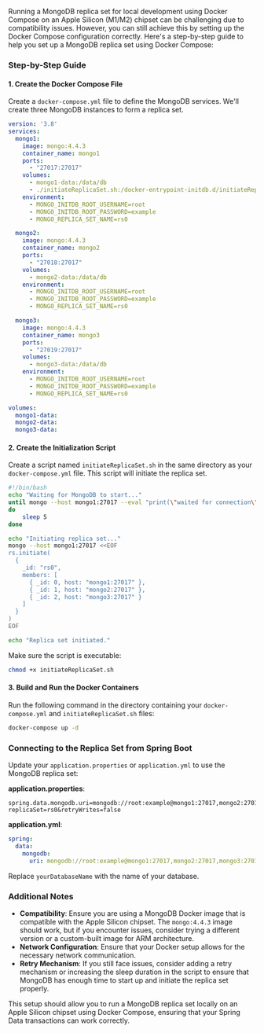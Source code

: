 Running a MongoDB replica set for local development using Docker Compose on an Apple Silicon (M1/M2) chipset can be challenging due to compatibility issues. However, you can still achieve this by setting up the Docker Compose configuration correctly. Here's a step-by-step guide to help you set up a MongoDB replica set using Docker Compose:

### Step-by-Step Guide

#### 1. Create the Docker Compose File

Create a `docker-compose.yml` file to define the MongoDB services. We'll create three MongoDB instances to form a replica set.

```yaml
version: '3.8'
services:
  mongo1:
    image: mongo:4.4.3
    container_name: mongo1
    ports:
      - "27017:27017"
    volumes:
      - mongo1-data:/data/db
      - ./initiateReplicaSet.sh:/docker-entrypoint-initdb.d/initiateReplicaSet.sh
    environment:
      - MONGO_INITDB_ROOT_USERNAME=root
      - MONGO_INITDB_ROOT_PASSWORD=example
      - MONGO_REPLICA_SET_NAME=rs0

  mongo2:
    image: mongo:4.4.3
    container_name: mongo2
    ports:
      - "27018:27017"
    volumes:
      - mongo2-data:/data/db
    environment:
      - MONGO_INITDB_ROOT_USERNAME=root
      - MONGO_INITDB_ROOT_PASSWORD=example
      - MONGO_REPLICA_SET_NAME=rs0

  mongo3:
    image: mongo:4.4.3
    container_name: mongo3
    ports:
      - "27019:27017"
    volumes:
      - mongo3-data:/data/db
    environment:
      - MONGO_INITDB_ROOT_USERNAME=root
      - MONGO_INITDB_ROOT_PASSWORD=example
      - MONGO_REPLICA_SET_NAME=rs0

volumes:
  mongo1-data:
  mongo2-data:
  mongo3-data:
```

#### 2. Create the Initialization Script

Create a script named `initiateReplicaSet.sh` in the same directory as your `docker-compose.yml` file. This script will initiate the replica set.

```sh
#!/bin/bash
echo "Waiting for MongoDB to start..."
until mongo --host mongo1:27017 --eval "print(\"waited for connection\")"
do
    sleep 5
done

echo "Initiating replica set..."
mongo --host mongo1:27017 <<EOF
rs.initiate(
  {
    _id: "rs0",
    members: [
      { _id: 0, host: "mongo1:27017" },
      { _id: 1, host: "mongo2:27017" },
      { _id: 2, host: "mongo3:27017" }
    ]
  }
)
EOF

echo "Replica set initiated."
```

Make sure the script is executable:

```sh
chmod +x initiateReplicaSet.sh
```

#### 3. Build and Run the Docker Containers

Run the following command in the directory containing your `docker-compose.yml` and `initiateReplicaSet.sh` files:

```sh
docker-compose up -d
```

### Connecting to the Replica Set from Spring Boot

Update your `application.properties` or `application.yml` to use the MongoDB replica set:

**application.properties**:

```properties
spring.data.mongodb.uri=mongodb://root:example@mongo1:27017,mongo2:27017,mongo3:27017/yourDatabaseName?replicaSet=rs0&retryWrites=false
```

**application.yml**:

```yaml
spring:
  data:
    mongodb:
      uri: mongodb://root:example@mongo1:27017,mongo2:27017,mongo3:27017/yourDatabaseName?replicaSet=rs0&retryWrites=false
```

Replace `yourDatabaseName` with the name of your database.

### Additional Notes

- **Compatibility**: Ensure you are using a MongoDB Docker image that is compatible with the Apple Silicon chipset. The `mongo:4.4.3` image should work, but if you encounter issues, consider trying a different version or a custom-built image for ARM architecture.
- **Network Configuration**: Ensure that your Docker setup allows for the necessary network communication.
- **Retry Mechanism**: If you still face issues, consider adding a retry mechanism or increasing the sleep duration in the script to ensure that MongoDB has enough time to start up and initiate the replica set properly.

This setup should allow you to run a MongoDB replica set locally on an Apple Silicon chipset using Docker Compose, ensuring that your Spring Data transactions can work correctly.

